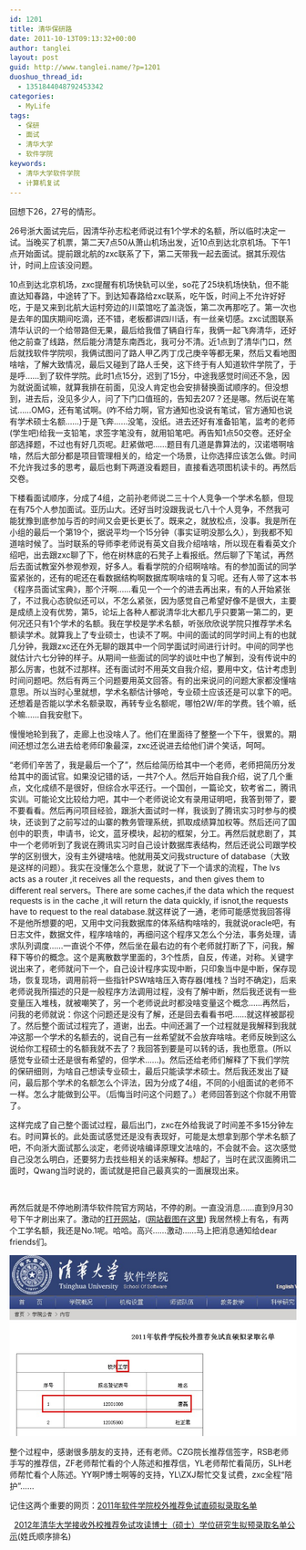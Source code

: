 ```yaml
---
id: 1201
title: 清华保研路
date: 2011-10-13T09:13:32+00:00
author: tanglei
layout: post
guid: http://www.tanglei.name/?p=1201
duoshuo_thread_id:
  - 1351844048792453342
categories:
  - MyLife
tags:
  - 保研
  - 面试
  - 清华大学
  - 软件学院
keywords:
  - 清华大学软件学院
  - 计算机复试
---
```

回想下26，27号的情形。

26号浙大面试完后，因清华孙志松老师说过有1个学术的名额，所以临时决定一试。当晚买了机票，第二天7点50从萧山机场出发，近10点到达北京机场。下午1点开始面试。提前跟北航的zxc联系了下，第二天带我一起去面试。据其乐观估计，时间上应该没问题。

10点到达北京机场，zxc提醒有机场快轨可以坐，so花了25块机场快轨，但不能直达知春路，中途转了下。到达知春路给zxc联系，吃午饭，时间上不允许好好吃，于是又来到北航大运村旁边的川菜馆吃了盖浇饭，第二次再那吃了。第一次也是去年的国庆期间吃滴，还不错，老板都讲四川话，有一丝亲切感。zxc试图联系清华认识的一个给带路但无果，最后给我借了辆自行车，我俩一起飞奔清华，还好他之前查了线路，然后能分清楚东南西北，我可分不清。近1点到了清华门口，然后就找软件学院呗，我俩试图问了路人甲乙丙丁戊己庚辛等都无果，然后又看地图啥啥，了解大致情况，最后又碰到了路人壬癸，这下终于有人知道软件学院了，于是呼……到了软件学院。此时1点15分，迟到了15分，中途我感觉时间还不急，因为就说面试嘛，就算我排在前面，见没人肯定也会安排替换面试顺序的。但没想到，进去后，没见多少人，问了下门口值班的，告知去207？还是哪。然后说在笔试……OMG，还有笔试啊。(咋不给力啊，官方通知也没说有笔试，官方通知也说有学术硕士名额……)于是飞奔……没笔，没纸。进去还好有准备铅笔，监考的老师(学生吧)给我一支铅笔，求签字笔没有，就用铅笔吧。再告知1点50交卷。还好全部选择题，不过也有好几页呢。赶紧做吧……题目有几道是靠算法的，汉诺塔啊啥啥，然后大部分都是项目管理相关的，给定一个场景，让你选择应该怎么做。时间不允许我过多的思考，最后也剩下两道没看题目，直接看选项图机读卡的。再然后交卷。

下楼看面试顺序，分成了4组，之前孙老师说二三十个人竞争一个学术名额，但现在有75个人参加面试。亚历山大。还好当时没跟我说七八十个人竞争，不然我可能犹豫到底参加与否的时间又会更长更长了。既来之，就放松点，没事。我是所在小组的最后一个第19个，据说平均一个15分钟（事实证明没那么久），到我都不知道啥时候了。当时联系的导师李老师说有英文自我介绍啥啥，所以现在看看英文介绍吧，出去跟zxc聊了下，他在树林底的石凳子上看报纸。然后聊了下笔试，再然后去面试教室外参观参观，好多人。看看学院的介绍啊啥啥。有的参加面试的同学蛮紧张的，还有的呢还在看数据结构啊数据库啊啥啥的复习呢。还有人带了这本书《程序员面试宝典》，那个汗啊……看见一个一个的进去再出来，有的人开始紧张了，不过我心态貌似还可以，不怎么紧张，因为感觉自己希望好像不是很大，主要是成绩上没有优势，第5，论坛上各种人都说清华北大都几乎只要第一第二的，更何况还只有1个学术的名额。我在学校是学术名额，听张欣欣说学院只推荐学术名额读学术。就算我上了专业硕士，也读不了啊。中间的面试的同学时间上有的也就几分钟，我跟zxc还在外无聊的跟其中一个同学面试时间进行计时。中间的同学也就估计六七分钟的样子。从期间一些面试的同学的谈吐中也了解到，没有传说中的那么厉害，也就不过那样。还有面试时不用英文自我介绍，要用中文，估计考虑到时间问题吧。然后有两三个问题要用英文回答。有的出来说问的问题大家都没懂啥意思。所以当时心里就想，学术名额估计够呛，专业硕士应该还是可以拿下的吧。还想着是否能以学术名额录取，再转专业名额呢，哪怕2W/年的学费。钱个嘛，纸个嘛……自我安慰下。

慢慢地轮到我了，走廊上也没啥人了。他们在里面待了整整一个下午，很累的。期间还想过怎么进去给老师印象最深，zxc还说进去给他们讲个笑话，呵呵。

“老师们辛苦了，我是最后一个了”，然后给简历给其中一个老师，老师把简历分发给其中的面试官。如果没记错的话，一共7个人。然后开始自我介绍，说了几个重点，文化成绩不是很好，但综合水平还行。一个国创，一篇论文，软考省二，腾讯实训。可能论文比较给力吧，其中一个老师说论文有录用证明吧，我答到带了，要不要看看。然后再问项目经验，跟浙大面试时一样，我谈到了腾讯实习时参与的模块，还谈到了之前写过的山寨的教务管理系统，抓取成绩算加权等。然后还问了国创中的职责，申请书，论文，蓝牙模块，起初的框架，分工。再然后就悲剧了，其中一个老师听到了我说在腾讯实习时自己设计数据库表结构，然后还说公司跟学校学的区别很大，没有主外键啥啥。他就用英文问我structure of database（大致是这样的问题）。我实在没懂怎么个意思，就说了下一个请求的流程，The lvs acts as a router ,it receives all the requests，and then gives them to different real servers。There are some caches,if the data which the request requests is in the cache ,it will return the data quickly, if isnot,the requests have to request to the real database.就这样说了一通，老师可能感觉我回答得不是他所想要的吧，又用中文问我数据库的体系结构啥啥的，我就说oracle吧，有日志文件，数据文件，程序啥啥的，再细问这个程序又怎么个分法，事务处理，请求队列调度……一直说个不停，然后坐在最右边的有个老师就打断了下，问我，解释下等价的概念。这个是离散数学里面的，3个性质，自反，传递，对称。关键字说出来了，老师就问下一个，自己设计程序实现中断，只印象当中是中断，保存现场，恢复现场，调用前将一些指针PSW啥啥压入寄存器(堆栈？当时不确定)，后来老师说我所描述的只是一般程序方法调用过程，没有了解中断，然后我还说有一些变量压入堆栈，就被嘲笑了，另一个老师说此时都没啥变量这个概念……再然后，问我的老师就说：你这个问题还是没有了解，还是回去看看书吧……就这样被鄙视了。然后整个面试过程完了，道谢，出去。中间还漏了一个过程就是我解释到我就冲这那一个学术的名额去的，说自己有一丝希望就不会放弃啥啥。老师反映到这么说给你工程硕士的名额我就不去了？我回答到要是可以转的话，我也愿意。(所以感觉专业硕士还是很有希望的，但学术……)。然后还给老师们解释了下我们学院的保研细则，为啥自己想读专业硕士，最后只能读学术硕士。然后我还发出了疑问，最后那个学术的名额怎么个评法，因为分成了4组，不同的小组面试的老师不一样。怎么才能做到公平。（后悔当时问这个问题了。）老师回答到这个你就不用管了。

这样完成了自己整个面试过程，最后出门，zxc在外给我说了时间差不多15分钟左右。时间算长的。此处面试感觉还是没有表现好，可能是太想拿到那个学术名额了吧，不向浙大面试那么淡定，老师说啥编译原理文法啥的，不会就不会。这次感觉自己没怎么明白，还要努力去找些相关的话来解释。想起了，当时在武汉面腾讯二面时，Qwang当时说的，面试就是把自己最真实的一面展现出来。

&nbsp;

再然后就是不停地刷清华软件院官方网站，不停的刷。一直没消息……直到9月30号下午才刷出来了。激动的<a title="清华大学2011年软件学院校外推荐免试直硕拟录取名单" href="http://www.tsinghua.edu.cn/publish/soft/3649/2011/20110929172848279367829/20110929172848279367829_.html" target="_blank">打开网站</a>，(<a href="/wp-content/blogresources/offer-in-thu.png" target="_blank">网站截图在这里</a>) 我居然榜上有名，有两个工学名额，我还是No.1呢。哈哈。高兴……激动……马上把消息通知给dear friends们。

[<img class="aligncenter size-full wp-image-1202" title="postgraduate-in-tsinghua" src="/wp-content/uploads/2011/10/postgraduate-in-tsinghua.jpg" alt="清华大学保研"  />](/wp-content/uploads/2011/10/postgraduate-in-tsinghua.jpg)

整个过程中，感谢很多朋友的支持，还有老师。CZG院长推荐信签字，RSB老师手写的推荐信，ZF老师帮忙看的个人陈述和推荐信，YL老师帮忙看简历，SLH老师帮忙看个人陈述。YY啊P博士啊等的支持，YL\ZXJ帮忙交复试费，zxc全程“陪护”……



记住这两个重要的网页：[2011年软件学院校外推荐免试直硕拟录取名单](http://www.tsinghua.edu.cn/publish/soft/3649/2011/20110929172848279367829/20110929172848279367829_.html)

&nbsp;&nbsp;[2012年清华大学接收外校推荐免试攻读博士（硕士）学位研究生拟预录取名单公示](http://yz.tsinghua.edu.cn/docinfo/board/boarddetail.jsp?columnId=025&parentColumnId=0&itemSeq=3513)(姓氏顺序排名)
